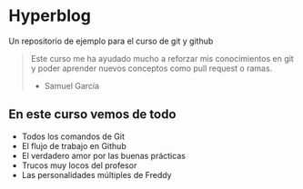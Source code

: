 # Hyperblog

Un repositorio de ejemplo para el curso de git y github

> Este curso me ha ayudado mucho a reforzar mis conocimientos en git y poder aprender nuevos conceptos como pull request o ramas.
>
> - Samuel García

## En este curso vemos de todo

- Todos los comandos de Git
- El flujo de trabajo en Github
- El verdadero amor por las buenas prácticas
- Trucos muy locos del profesor
- Las personalidades múltiples de Freddy

